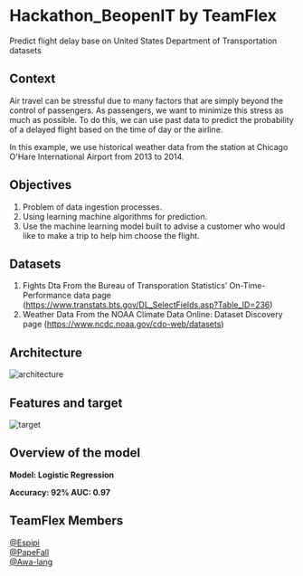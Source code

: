 # Hackathon_BeopenIT by TeamFlex
Predict flight delay base on United States Department of Transportation datasets

## Context
Air travel can be stressful due to many factors that are simply beyond the control of passengers. As passengers, we want to minimize this stress as much as possible. To do this, we can use past data to predict the probability of a delayed flight based on the time of day or the airline.

In this example, we use historical weather data from the station at Chicago O'Hare International Airport from 2013 to 2014.

## Objectives
1. Problem of data ingestion processes.
2. Using learning machine algorithms for prediction.
3. Use the machine learning model built to advise a customer who would like to make a trip to help him choose the flight.

## Datasets
1. Fights Dta
From the Bureau of Transporation Statistics’ On-Time-Performance data page (https://www.transtats.bts.gov/DL_SelectFields.asp?Table_ID=236)
2. Weather Data
From the NOAA Climate Data Online: Dataset Discovery page (https://www.ncdc.noaa.gov/cdo-web/datasets)


## Architecture
![architecture](https://user-images.githubusercontent.com/58880576/94341493-44892680-fff9-11ea-9655-a57c24e4b9ff.PNG)

## Features and target
![target](https://user-images.githubusercontent.com/58880576/94341492-43f09000-fff9-11ea-928f-8226f6b2e161.PNG)


## Overview of the model

**Model: Logistic Regression**  

**Accuracy: 92%    AUC: 0.97**

## TeamFlex Members

[@Espipi](https://github.com/Espipi)  
[@PapeFall](https://github.com/PapeFall)  
[@Awa-lang](https://github.com/awa-lang)



